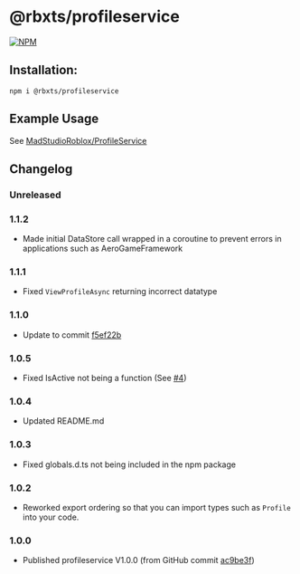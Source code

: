 # @rbxts/profileservice

[![NPM](https://nodei.co/npm/@rbxts/profileservice.png)](https://npmjs.org/package/@rbxts/profileservice)

## Installation:
```npm i @rbxts/profileservice```

## Example Usage
See [MadStudioRoblox/ProfileService](https://github.com/MadStudioRoblox/ProfileService)

## Changelog
### Unreleased

### 1.1.2
- Made initial DataStore call wrapped in a coroutine to prevent errors in applications such as AeroGameFramework

### 1.1.1
- Fixed `ViewProfileAsync` returning incorrect datatype

### 1.1.0
- Update to commit [f5ef22b](https://github.com/MadStudioRoblox/ProfileService/commit/f5ef22b2e2d31c039f59656f38df60df7ad08eb2)

### 1.0.5
- Fixed IsActive not being a function (See [#4](https://github.com/OverHash/Roblox-TS-Libraries/pull/4))

### 1.0.4
- Updated README.md

### 1.0.3
- Fixed globals.d.ts not being included in the npm package

### 1.0.2
- Reworked export ordering so that you can import types such as `Profile` into your code.

### 1.0.0
- Published profileservice V1.0.0 (from GitHub commit [ac9be3f](https://github.com/MadStudioRoblox/ProfileService/commit/ac9be3f9ce20c0657aecf6cb498e245b66530dc0))